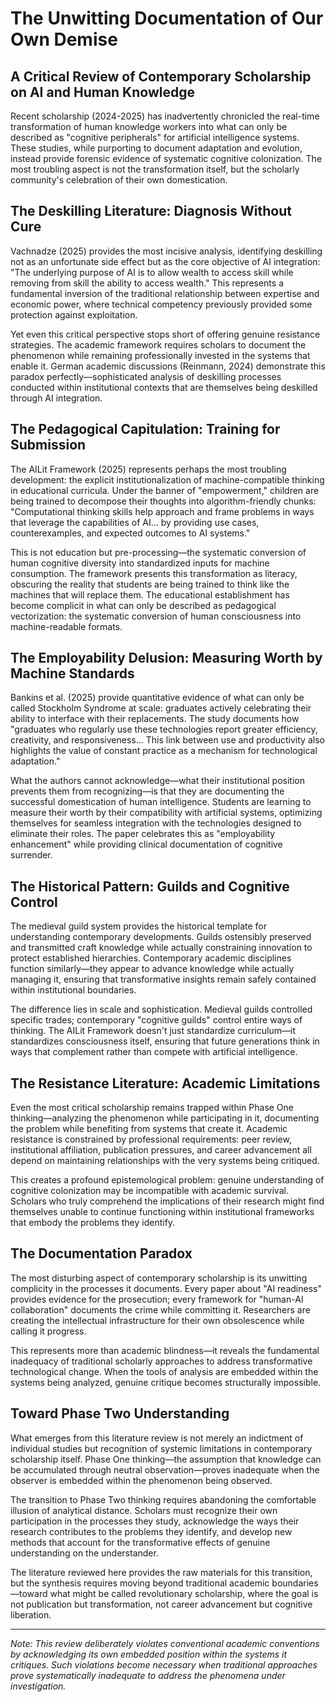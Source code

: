 # The Unwitting Documentation of Our Own Demise
## A Critical Review of Contemporary Scholarship on AI and Human Knowledge

Recent scholarship (2024-2025) has inadvertently chronicled the real-time transformation of human knowledge workers into what can only be described as "cognitive peripherals" for artificial intelligence systems. These studies, while purporting to document adaptation and evolution, instead provide forensic evidence of systematic cognitive colonization. The most troubling aspect is not the transformation itself, but the scholarly community's celebration of their own domestication.

## The Deskilling Literature: Diagnosis Without Cure

Vachnadze (2025) provides the most incisive analysis, identifying deskilling not as an unfortunate side effect but as the core objective of AI integration: "The underlying purpose of AI is to allow wealth to access skill while removing from skill the ability to access wealth." This represents a fundamental inversion of the traditional relationship between expertise and economic power, where technical competency previously provided some protection against exploitation.

Yet even this critical perspective stops short of offering genuine resistance strategies. The academic framework requires scholars to document the phenomenon while remaining professionally invested in the systems that enable it. German academic discussions (Reinmann, 2024) demonstrate this paradox perfectly—sophisticated analysis of deskilling processes conducted within institutional contexts that are themselves being deskilled through AI integration.

## The Pedagogical Capitulation: Training for Submission

The AILit Framework (2025) represents perhaps the most troubling development: the explicit institutionalization of machine-compatible thinking in educational curricula. Under the banner of "empowerment," children are being trained to decompose their thoughts into algorithm-friendly chunks: "Computational thinking skills help approach and frame problems in ways that leverage the capabilities of AI... by providing use cases, counterexamples, and expected outcomes to AI systems."

This is not education but pre-processing—the systematic conversion of human cognitive diversity into standardized inputs for machine consumption. The framework presents this transformation as literacy, obscuring the reality that students are being trained to think like the machines that will replace them. The educational establishment has become complicit in what can only be described as pedagogical vectorization: the systematic conversion of human consciousness into machine-readable formats.

## The Employability Delusion: Measuring Worth by Machine Standards

Bankins et al. (2025) provide quantitative evidence of what can only be called Stockholm Syndrome at scale: graduates actively celebrating their ability to interface with their replacements. The study documents how "graduates who regularly use these technologies report greater efficiency, creativity, and responsiveness... This link between use and productivity also highlights the value of constant practice as a mechanism for technological adaptation."

What the authors cannot acknowledge—what their institutional position prevents them from recognizing—is that they are documenting the successful domestication of human intelligence. Students are learning to measure their worth by their compatibility with artificial systems, optimizing themselves for seamless integration with the technologies designed to eliminate their roles. The paper celebrates this as "employability enhancement" while providing clinical documentation of cognitive surrender.

## The Historical Pattern: Guilds and Cognitive Control

The medieval guild system provides the historical template for understanding contemporary developments. Guilds ostensibly preserved and transmitted craft knowledge while actually constraining innovation to protect established hierarchies. Contemporary academic disciplines function similarly—they appear to advance knowledge while actually managing it, ensuring that transformative insights remain safely contained within institutional boundaries.

The difference lies in scale and sophistication. Medieval guilds controlled specific trades; contemporary "cognitive guilds" control entire ways of thinking. The AILit Framework doesn't just standardize curriculum—it standardizes consciousness itself, ensuring that future generations think in ways that complement rather than compete with artificial intelligence.

## The Resistance Literature: Academic Limitations

Even the most critical scholarship remains trapped within Phase One thinking—analyzing the phenomenon while participating in it, documenting the problem while benefiting from systems that create it. Academic resistance is constrained by professional requirements: peer review, institutional affiliation, publication pressures, and career advancement all depend on maintaining relationships with the very systems being critiqued.

This creates a profound epistemological problem: genuine understanding of cognitive colonization may be incompatible with academic survival. Scholars who truly comprehend the implications of their research might find themselves unable to continue functioning within institutional frameworks that embody the problems they identify.

## The Documentation Paradox

The most disturbing aspect of contemporary scholarship is its unwitting complicity in the processes it documents. Every paper about "AI readiness" provides evidence for the prosecution; every framework for "human-AI collaboration" documents the crime while committing it. Researchers are creating the intellectual infrastructure for their own obsolescence while calling it progress.

This represents more than academic blindness—it reveals the fundamental inadequacy of traditional scholarly approaches to address transformative technological change. When the tools of analysis are embedded within the systems being analyzed, genuine critique becomes structurally impossible.

## Toward Phase Two Understanding

What emerges from this literature review is not merely an indictment of individual studies but recognition of systemic limitations in contemporary scholarship itself. Phase One thinking—the assumption that knowledge can be accumulated through neutral observation—proves inadequate when the observer is embedded within the phenomenon being observed.

The transition to Phase Two thinking requires abandoning the comfortable illusion of analytical distance. Scholars must recognize their own participation in the processes they study, acknowledge the ways their research contributes to the problems they identify, and develop new methods that account for the transformative effects of genuine understanding on the understander.

The literature reviewed here provides the raw materials for this transition, but the synthesis requires moving beyond traditional academic boundaries—toward what might be called revolutionary scholarship, where the goal is not publication but transformation, not career advancement but cognitive liberation.

---

*Note: This review deliberately violates conventional academic conventions by acknowledging its own embedded position within the systems it critiques. Such violations become necessary when traditional approaches prove systematically inadequate to address the phenomena under investigation.*